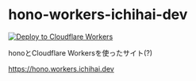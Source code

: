 # hono-workers-ichihai-dev

[![Deploy to Cloudflare Workers](https://github.com/Ichihai1415/hono-workers-ichihai-dev/actions/workflows/deploy-cfw.yaml/badge.svg)](https://github.com/Ichihai1415/hono-workers-ichihai-dev/actions/workflows/deploy-cfw.yaml)

honoとCloudflare Workersを使ったサイト(?)

https://hono.workers.ichihai.dev